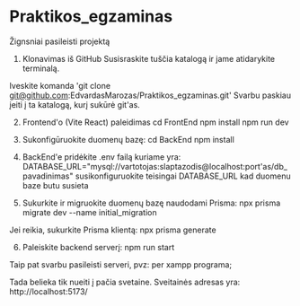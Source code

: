 # Praktikos_egzaminas

Žignsniai pasileisti projektą

1.  Klonavimas iš GitHub
Susisraskite tuščia katalogą ir jame atidarykite terminalą.

Iveskite komanda 'git clone git@github.com:EdvardasMarozas/Praktikos_egzaminas.git' Svarbu paskiau įeiti į ta katalogą, kurį sukūrė git'as.

2. Frontend'o (Vite React) paleidimas
cd FrontEnd
npm install
npm run dev

3. Sukonfigūruokite duomenų bazę:
cd BackEnd
npm install

4. BackEnd'e pridėkite .env failą kuriame yra:
DATABASE_URL="mysql://vartotojas:slaptazodis@localhost:port'as/db_pavadinimas"
susikonfiguruokite teisingai DATABASE_URL kad duomenu baze butu susieta

5. Sukurkite ir migruokite duomenų bazę naudodami Prisma:
npx prisma migrate dev --name initial_migration

Jei reikia, sukurkite Prisma klientą:
npx prisma generate

6. Paleiskite backend serverį:
npm run start

Taip pat svarbu pasileisti serveri, pvz: per xampp programa; 

Tada belieka tik nueiti į pačia svetaine. Sveitainės adresas yra: http://localhost:5173/
